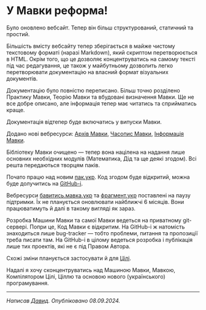 # У Мавки реформа!

Було оновлено вебсайт. Тепер він більш структурований, статичний та простий.

Більшість вмісту вебсайту тепер зберігається в майже чистому текстовому форматі (наразі Markdown), який скриптом
перетворюється в HTML. Окрім того, що <keyword>це</keyword> дозволяє концентруватись на самому тексті під час
редагування, <keyword>це</keyword> також
у майбутньому дозволить легко перетворювати документацію на власний формат візуальних документів.

<subject>Документацію</subject> було повністю переписано. Більш точно розділено <subject>Практику
Мавки</subject>, <subject>Теорію
Мавки</subject> та вбудовані визначення <subject>Мавки</subject>. Ще не все добре описано, але
інформація тепер має читатись та сприйматись краще.

<subject>Документація</subject> відтепер буде включатись у випуски <subject>Мавки</subject>.

Додано нові
вебресурси: <subject>[Архів Мавки](https://архів.мавка.укр)</subject>, <subject>[Часопис Мавки](https://мавка.укр/часопис/index.html)</subject>,
<subject>[Інформація Мавки](https://мавка.укр/інформація/index.html)</subject>.

<subject>Бібліотеку Мавки</subject> очищено — тепер вона націлена на надання лише основних необхідних
модулів
(Математика, <subject>Дід</subject> та ще деякі
згодом). Всі решта передаються творцям паків.

Почато працю над новим [пак.укр](https://пак.укр). Код згодом буде відкритий, можна буде долучитись
на [GitHub-і](https://github.com/mavka-ukr/pak-ukr).

Вебресурси [бавитись.мавка.укр](https://бавитись.мавка.укр) та [фрагмент.укр](https://фрагмент.укр)
поставлені на паузу підтримки. Їх не планується оновлювати
найближчі 6 місяців. Вони працюватимуть й далі в такому вигляді як зараз.

Розробка <subject>Машини Мавки</subject> та самої <subject>Мавки</subject> ведеться на приватному
git-сервері. Попри <keyword>це</keyword>,
<subject>Код Мавки</subject> <keyword>є</keyword> відкритим. На GitHub-і ж
натомість знаходиться лише bug-tracker — тобто проблеми, питання та пропозиції треба писати там. На
GitHub-і
в цілому ведеться розробка і публікація лише тих проектів, які не <keyword>є</keyword> під <subject>
Правом
Автора</subject>.

Схожі зміни планується застосувати й для <subject>[Цілі](https://ціль.укр)</subject>.

Надалі <keyword>я</keyword> хочу сконцентруватись над <subject>Машиною Мавки</subject>, <subject>Мавкою</subject>,
<subject>Компілятором Цілі</subject>, <subject>Ціллю</subject> та основою нового (українського)
програмування.

---

_Написав [Давид](https://кдб.укр). Опубліковано 08.09.2024._